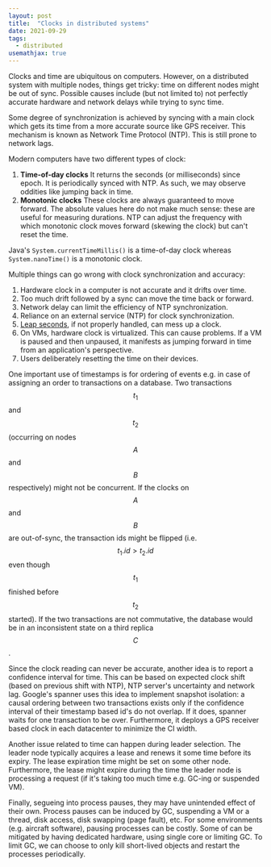 ```yaml
---
layout: post
title:  "Clocks in distributed systems"
date: 2021-09-29
tags:
  - distributed
usemathjax: true
---
```

Clocks and time are ubiquitous on computers.
However, on a distributed system with multiple nodes,
things get tricky: time on different nodes might be out of sync.
Possible causes include (but not limited to) not perfectly accurate hardware
and network delays while trying to sync time.

Some degree of synchronization is achieved by syncing with a main clock
which gets its time from a more accurate source like GPS receiver.
This mechanism is known as Network Time Protocol (NTP).
This is still prone to network lags.

Modern computers have two different types of clock:

1. **Time-of-day clocks** It returns the seconds (or milliseconds) since epoch.
It is periodically synced with NTP.
As such, we may observe oddities like jumping back in time.
2. **Monotonic clocks** These clocks are always guaranteed to move forward.
The absolute values here do not make much sense:
these are useful for measuring durations.
NTP can adjust the frequency with which monotonic clock moves forward
(skewing the clock) but can't reset the time.

Java's `System.currentTimeMillis()` is a time-of-day clock
whereas `System.nanoTime()` is a monotonic clock.

Multiple things can go wrong with clock synchronization and accuracy:
1. Hardware clock in a computer is not accurate and it drifts over time.
2. Too much drift followed by a sync can move the time back or forward.
3. Network delay can limit the efficiency of NTP synchronization.
4. Reliance on an external service (NTP) for clock synchronization.
5. [Leap seconds][leap-seconds], if not properly handled, can mess up a clock.
6. On VMs, hardware clock is virtualized. This can cause problems.
  If a VM is paused and then unpaused, it manifests as jumping forward in time
  from an application's perspective.
7. Users deliberately resetting the time on their devices.

One important use of timestamps is for ordering of events
e.g. in case of assigning an order to transactions on a database.
Two transactions $$t_1$$ and $$t_2$$
(occurring on nodes $$A$$ and $$B$$ respectively) might not be concurrent.
If the clocks on $$A$$ and $$B$$ are out-of-sync,
the transaction ids might be flipped
(i.e. $$t_1.id > t_2.id$$ even though
$$t_1$$ finished before $$t_2$$ started).
If the two transactions are not commutative, the database would be in an
inconsistent state on a third replica $$C$$.

Since the clock reading can never be accurate,
another idea is to report a confidence interval for time.
This can be based on expected clock shift (based on previous shift with NTP),
NTP server's uncertainty and network lag.
Google's spanner uses this idea to implement snapshot isolation:
a causal ordering between two transactions exists only if
the confidence interval of their timestamp based id's do not overlap.
If it does, spanner waits for one transaction to be over.
Furthermore, it deploys a GPS receiver based clock in each datacenter to
minimize the CI width.

Another issue related to time can happen during leader selection.
The leader node typically acquires a lease and
renews it some time before its expiry.
The lease expiration time might be set on some other node.
Furthermore, the lease might expire during the time the leader node is
processing a request (if it's taking too much time e.g. GC-ing or suspended VM).

Finally, segueing into process pauses,
they may have unintended effect of their own.
Process pauses can be induced by GC, suspending a VM or a thread, disk access,
disk swapping (page fault), etc.
For some environments (e.g. aircraft software), pausing processes can be costly.
Some of can be mitigated by having dedicated hardware, using single core or
limiting GC.
To limit GC, we can choose to only kill short-lived objects and restart
the processes periodically.

[leap-seconds]: https://en.wikipedia.org/wiki/Leap_second
